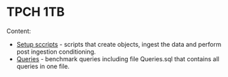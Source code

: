 # TPCH 1TB

Content:

- [Setup sccripts](#setup) - scripts that create objects, ingest the data and perform post ingestion conditioning.
- [Queries](#queries) - benchmark queries including file Queries.sql that contains all queries in one file.